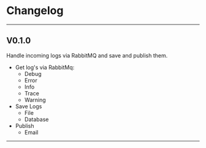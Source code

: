 # Changelog

---

## V0.1.0

Handle incoming logs via RabbitMQ and save and publish them.

- Get log's via RabbitMq:
  - Debug
  - Error
  - Info
  - Trace
  - Warning
- Save Logs
  - File
  - Database
- Publish
  - Email

---
